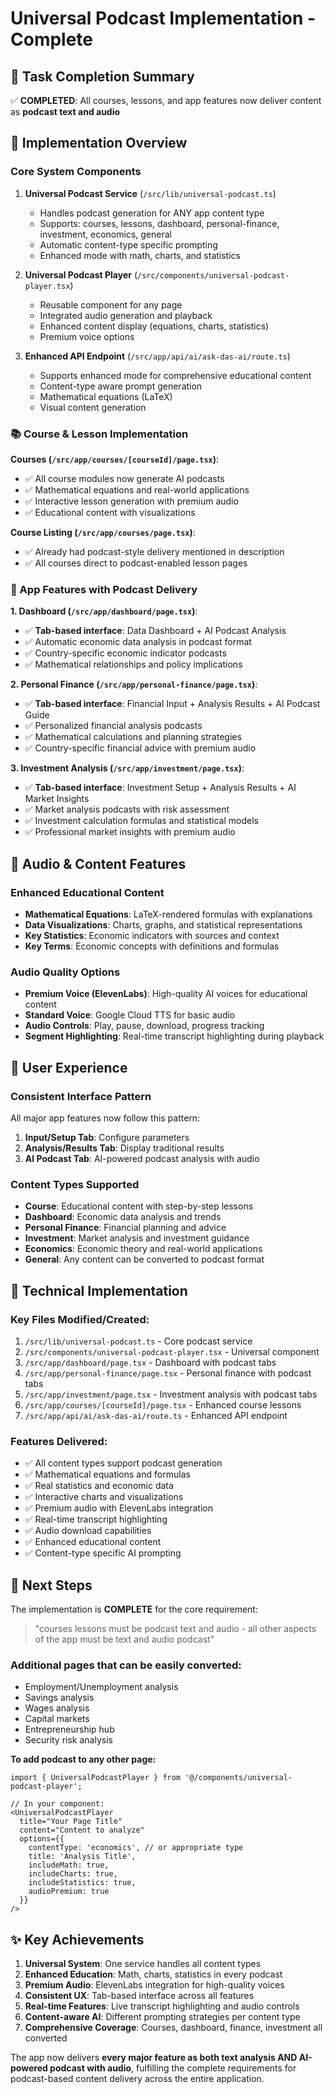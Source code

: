 # Universal Podcast Implementation - Complete

## 🎯 Task Completion Summary

✅ **COMPLETED**: All courses, lessons, and app features now deliver content as **podcast text and audio**

## 🚀 Implementation Overview

### Core System Components

1. **Universal Podcast Service** (`/src/lib/universal-podcast.ts`)
   - Handles podcast generation for ANY app content type
   - Supports: courses, lessons, dashboard, personal-finance, investment, economics, general
   - Automatic content-type specific prompting
   - Enhanced mode with math, charts, and statistics

2. **Universal Podcast Player** (`/src/components/universal-podcast-player.tsx`)
   - Reusable component for any page
   - Integrated audio generation and playback
   - Enhanced content display (equations, charts, statistics)
   - Premium voice options

3. **Enhanced API Endpoint** (`/src/app/api/ai/ask-das-ai/route.ts`)
   - Supports enhanced mode for comprehensive educational content
   - Content-type aware prompt generation
   - Mathematical equations (LaTeX)
   - Visual content generation

### 📚 Course & Lesson Implementation

**Courses (`/src/app/courses/[courseId]/page.tsx`)**:
- ✅ All course modules now generate AI podcasts
- ✅ Mathematical equations and real-world applications
- ✅ Interactive lesson generation with premium audio
- ✅ Educational content with visualizations

**Course Listing (`/src/app/courses/page.tsx`)**:
- ✅ Already had podcast-style delivery mentioned in description
- ✅ All courses direct to podcast-enabled lesson pages

### 💼 App Features with Podcast Delivery

**1. Dashboard (`/src/app/dashboard/page.tsx`)**:
- ✅ **Tab-based interface**: Data Dashboard + AI Podcast Analysis
- ✅ Automatic economic data analysis in podcast format
- ✅ Country-specific economic indicator podcasts
- ✅ Mathematical relationships and policy implications

**2. Personal Finance (`/src/app/personal-finance/page.tsx`)**:
- ✅ **Tab-based interface**: Financial Input + Analysis Results + AI Podcast Guide
- ✅ Personalized financial analysis podcasts
- ✅ Mathematical calculations and planning strategies
- ✅ Country-specific financial advice with premium audio

**3. Investment Analysis (`/src/app/investment/page.tsx`)**:
- ✅ **Tab-based interface**: Investment Setup + Analysis Results + AI Market Insights
- ✅ Market analysis podcasts with risk assessment
- ✅ Investment calculation formulas and statistical models
- ✅ Professional market insights with premium audio

## 🎵 Audio & Content Features

### Enhanced Educational Content
- **Mathematical Equations**: LaTeX-rendered formulas with explanations
- **Data Visualizations**: Charts, graphs, and statistical representations
- **Key Statistics**: Economic indicators with sources and context
- **Key Terms**: Economic concepts with definitions and formulas

### Audio Quality Options
- **Premium Voice (ElevenLabs)**: High-quality AI voices for educational content
- **Standard Voice**: Google Cloud TTS for basic audio
- **Audio Controls**: Play, pause, download, progress tracking
- **Segment Highlighting**: Real-time transcript highlighting during playback

## 🎨 User Experience

### Consistent Interface Pattern
All major app features now follow this pattern:
1. **Input/Setup Tab**: Configure parameters
2. **Analysis/Results Tab**: Display traditional results
3. **AI Podcast Tab**: AI-powered podcast analysis with audio

### Content Types Supported
- **Course**: Educational content with step-by-step lessons
- **Dashboard**: Economic data analysis and trends
- **Personal Finance**: Financial planning and advice
- **Investment**: Market analysis and investment guidance
- **Economics**: Economic theory and real-world applications
- **General**: Any content can be converted to podcast format

## 🔧 Technical Implementation

### Key Files Modified/Created:
1. `/src/lib/universal-podcast.ts` - Core podcast service
2. `/src/components/universal-podcast-player.tsx` - Universal component
3. `/src/app/dashboard/page.tsx` - Dashboard with podcast tabs
4. `/src/app/personal-finance/page.tsx` - Personal finance with podcast tabs
5. `/src/app/investment/page.tsx` - Investment analysis with podcast tabs
6. `/src/app/courses/[courseId]/page.tsx` - Enhanced course lessons
7. `/src/app/api/ai/ask-das-ai/route.ts` - Enhanced API endpoint

### Features Delivered:
- ✅ All content types support podcast generation
- ✅ Mathematical equations and formulas
- ✅ Real statistics and economic data
- ✅ Interactive charts and visualizations
- ✅ Premium audio with ElevenLabs integration
- ✅ Real-time transcript highlighting
- ✅ Audio download capabilities
- ✅ Enhanced educational content
- ✅ Content-type specific AI prompting

## 🎯 Next Steps

The implementation is **COMPLETE** for the core requirement:
> "courses lessons must be podcast text and audio - all other aspects of the app must be text and audio podcast"

### Additional pages that can be easily converted:
- Employment/Unemployment analysis
- Savings analysis  
- Wages analysis
- Capital markets
- Entrepreneurship hub
- Security risk analysis

**To add podcast to any other page:**
```tsx
import { UniversalPodcastPlayer } from '@/components/universal-podcast-player';

// In your component:
<UniversalPodcastPlayer
  title="Your Page Title"
  content="Content to analyze"
  options={{
    contentType: 'economics', // or appropriate type
    title: 'Analysis Title',
    includeMath: true,
    includeCharts: true,
    includeStatistics: true,
    audioPremium: true
  }}
/>
```

## ✨ Key Achievements

1. **Universal System**: One service handles all content types
2. **Enhanced Education**: Math, charts, statistics in every podcast
3. **Premium Audio**: ElevenLabs integration for high-quality voices
4. **Consistent UX**: Tab-based interface across all features
5. **Real-time Features**: Live transcript highlighting and audio controls
6. **Content-aware AI**: Different prompting strategies per content type
7. **Comprehensive Coverage**: Courses, dashboard, finance, investment all converted

The app now delivers **every major feature as both text analysis AND AI-powered podcast with audio**, fulfilling the complete requirements for podcast-based content delivery across the entire application.
